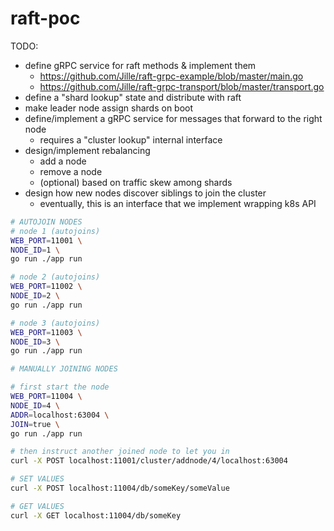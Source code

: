 # raft-poc

TODO:
- define gRPC service for raft methods & implement them
    - https://github.com/Jille/raft-grpc-example/blob/master/main.go
    - https://github.com/Jille/raft-grpc-transport/blob/master/transport.go
- define a "shard lookup" state and distribute with raft
- make leader node assign shards on boot
- define/implement a gRPC service for messages that forward to the right node
    - requires a "cluster lookup" internal interface
- design/implement rebalancing
    - add a node
    - remove a node
    - (optional) based on traffic skew among shards
- design how new nodes discover siblings to join the cluster
    - eventually, this is an interface that we implement wrapping k8s API

```sh
# AUTOJOIN NODES
# node 1 (autojoins)
WEB_PORT=11001 \
NODE_ID=1 \
go run ./app run

# node 2 (autojoins)
WEB_PORT=11002 \
NODE_ID=2 \
go run ./app run

# node 3 (autojoins)
WEB_PORT=11003 \
NODE_ID=3 \
go run ./app run

# MANUALLY JOINING NODES

# first start the node
WEB_PORT=11004 \
NODE_ID=4 \
ADDR=localhost:63004 \
JOIN=true \
go run ./app run

# then instruct another joined node to let you in
curl -X POST localhost:11001/cluster/addnode/4/localhost:63004

# SET VALUES
curl -X POST localhost:11004/db/someKey/someValue

# GET VALUES
curl -X GET localhost:11004/db/someKey
```
